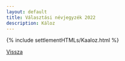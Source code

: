 ```yaml
---
layout: default
title: Választási névjegyzék 2022
description: Káloz
---
```


{% include settlementHTMLs/Kaaloz.html %}

[Vissza](./)